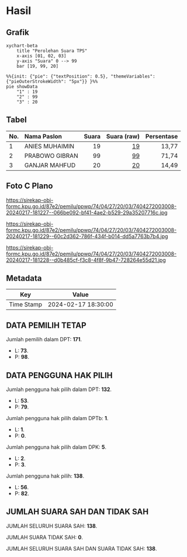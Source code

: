 # Hasil

## Grafik

```mermaid
xychart-beta
    title "Perolehan Suara TPS"
    x-axis [01, 02, 03]
    y-axis "Suara" 0 --> 99
    bar [19, 99, 20]
```

```mermaid
%%{init: {"pie": {"textPosition": 0.5}, "themeVariables": {"pieOuterStrokeWidth": "5px"}} }%%
pie showData
    "1" : 19
    "2" : 99
    "3" : 20
```

## Tabel

| No. | Nama Paslon    | Suara | Suara (raw) | Persentase |
|:--- |:-------------- | -----:| -----------:| ----------:|
| 1   | ANIES MUHAIMIN | 19    | [19][p-1]   | 13,77      |
| 2   | PRABOWO GIBRAN | 99    | [99][p-2]   | 71,74      |
| 3   | GANJAR MAHFUD  | 20    | [20][p-3]   | 14,49      |


[p-1]: https://github.com/gigit-pemilu/pemilu-2024-74-sulawesi-tenggara/blob/main/pilpres/hitung-suara/sub/74-sulawesi-tenggara/sub/04-buton/sub/27-siotapina/sub/2003-sampuabalo/sub/008-tps/sub/paslon-1.txt
[p-2]: https://github.com/gigit-pemilu/pemilu-2024-74-sulawesi-tenggara/blob/main/pilpres/hitung-suara/sub/74-sulawesi-tenggara/sub/04-buton/sub/27-siotapina/sub/2003-sampuabalo/sub/008-tps/sub/paslon-2.txt
[p-3]: https://github.com/gigit-pemilu/pemilu-2024-74-sulawesi-tenggara/blob/main/pilpres/hitung-suara/sub/74-sulawesi-tenggara/sub/04-buton/sub/27-siotapina/sub/2003-sampuabalo/sub/008-tps/sub/paslon-3.txt

## Foto C Plano

https://sirekap-obj-formc.kpu.go.id/87e2/pemilu/ppwp/74/04/27/20/03/7404272003008-20240217-181227--066be092-bf41-4ae2-b529-29a35207716c.jpg

https://sirekap-obj-formc.kpu.go.id/87e2/pemilu/ppwp/74/04/27/20/03/7404272003008-20240217-181229--60c2d362-786f-434f-b014-dd5a7763b7b4.jpg

https://sirekap-obj-formc.kpu.go.id/87e2/pemilu/ppwp/74/04/27/20/03/7404272003008-20240217-181228--d0b485cf-f3c8-4f8f-9b47-728264e55d21.jpg


## Metadata

| Key        | Value               |
| ---------- | ------------------- |
| Time Stamp | 2024-02-17 18:30:00 |


## DATA PEMILIH TETAP

Jumlah pemilih dalam DPT: **171**.
 * L: **73**.
 * P: **98**.

## DATA PENGGUNA HAK PILIH

Jumlah pengguna hak pilih dalam DPT: **132**.
 * L: **53**.
 * P: **79**.

Jumlah pengguna hak pilih dalam DPTb: **1**.
 * L: **1**.
 * P: **0**.

Jumlah pengguna hak pilih dalam DPK: **5**.
 * L: **2**.
 * P: **3**.

Jumlah pengguna hak pilih: **138**.
 * L: **56**.
 * P: **82**.

## JUMLAH SUARA SAH DAN TIDAK SAH

JUMLAH SELURUH SUARA SAH: **138**.

JUMLAH SUARA TIDAK SAH: **0**.

JUMLAH SELURUH SUARA SAH DAN SUARA TIDAK SAH: **138**.



